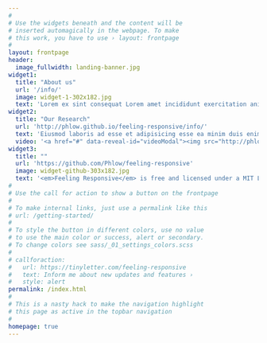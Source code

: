 ```yaml
---
#
# Use the widgets beneath and the content will be
# inserted automagically in the webpage. To make
# this work, you have to use › layout: frontpage
#
layout: frontpage
header:
  image_fullwidth: landing-banner.jpg
widget1:
  title: "About us"
  url: '/info/'
  image: widget-1-302x182.jpg
  text: 'Lorem ex sint consequat Lorem amet incididunt exercitation anim mollit laborum voluptate deserunt et. Duis aute eu labore magna cupidatat dolor irure deserunt. Elit magna irure sunt cillum eiusmod aliquip irure. Culpa cillum non tempor aliqua reprehenderit cillum labore fugiat aliquip amet eiusmod mollit qui quis. Adipisicing elit eiusmod eiusmod mollit nostrud laborum.'
widget2:
  title: "Our Research"
  url: 'http://phlow.github.io/feeling-responsive/info/'
  text: 'Eiusmod laboris ad esse et adipisicing esse ea minim duis enim quis amet voluptate. Enim minim et occaecat Lorem ipsum fugiat ex do culpa cillum irure cupidatat ex. Qui tempor ea consequat laboris laboris fugiat. Incididunt do ad sunt tempor ea officia. Ut eu velit ipsum ea in aliqua deserunt duis dolor laborum.'
  video: '<a href="#" data-reveal-id="videoModal"><img src="http://phlow.github.io/feeling-responsive/images/start-video-feeling-responsive-302x182.jpg" width="302" height="182" alt=""/></a>'
widget3:
  title: ""
  url: 'https://github.com/Phlow/feeling-responsive'
  image: widget-github-303x182.jpg
  text: '<em>Feeling Responsive</em> is free and licensed under a MIT License. Make it your own and start building. Grab the <a href="https://github.com/Phlow/feeling-responsive/tree/bare-bones-version">Bare-Bones-Version</a> for a fresh start or learn how to use it with the <a href="https://github.com/Phlow/feeling-responsive/tree/gh-pages">education-version</a> with sample posts and images. Then tell me via Twitter <a href="http://twitter.com/phlow">@phlow</a>.'
#
# Use the call for action to show a button on the frontpage
#
# To make internal links, just use a permalink like this
# url: /getting-started/
#
# To style the button in different colors, use no value
# to use the main color or success, alert or secondary.
# To change colors see sass/_01_settings_colors.scss
#
# callforaction:
#   url: https://tinyletter.com/feeling-responsive
#   text: Inform me about new updates and features ›
#   style: alert
permalink: /index.html
#
# This is a nasty hack to make the navigation highlight
# this page as active in the topbar navigation
#
homepage: true
---
```

<!-- 
<div id="videoModal" class="reveal-modal large" data-reveal="">
  <div class="flex-video widescreen vimeo" style="display: block;">
    <iframe width="1280" height="720" src="https://www.youtube.com/embed/3b5zCFSmVvU" frameborder="0" allowfullscreen></iframe>
  </div>
  <a class="close-reveal-modal">&#215;</a>
</div> -->
